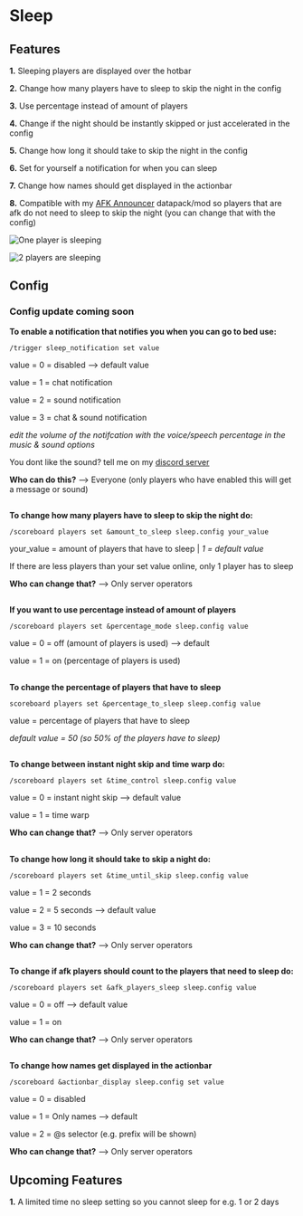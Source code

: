# Sleep

## Features

**1.** Sleeping players are displayed over the hotbar

**2.** Change how many players have to sleep to skip the night in the config

**3.** Use percentage instead of amount of players

**4.** Change if the night should be instantly skipped or just accelerated in the config

**5.** Change how long it should take to skip the night in the config

**6.** Set for yourself a notification for when you can sleep

**7.** Change how names should get displayed in the actionbar

**8.** Compatible with my [AFK Announcer](https://modrinth.com/datapack/afk-announcer) datapack/mod so players that are afk do not need to sleep to skip the night (you can change that with the config)

![One player is sleeping](https://cdn.modrinth.com/data/cached_images/aeb01f99d34880e1fa6cf637c6e06f233a0cbcf1.png)

![2 players are sleeping](https://cdn.modrinth.com/data/cached_images/a175cc59a3b9ef91fb5e13b2ea8f17dd345f3a1b.png)

## Config

### Config update coming soon

**To enable a notification that notifies you when you can go to bed use:**


```
/trigger sleep_notification set value
```
value = 0 = disabled --> default value

value = 1 = chat notification

value = 2 = sound notification

value = 3 = chat & sound notification

_edit the volume of the notifcation with the voice/speech percentage in the music & sound options_

You dont like the sound? tell me on my [discord server](https://discord.gg/TxDgv6Hfpf)


**Who can do this?** --> Everyone (only players who have enabled this will get a message or sound)

##

**To change how many players have to sleep to skip the night do:**

```
/scoreboard players set &amount_to_sleep sleep.config your_value
```
your_value = amount of players that have to sleep | _1 = default value_

If there are less players than your set value online, only 1 player has to sleep

**Who can change that?** --> Only server operators

## 

**If you want to use percentage instead of amount of players**
```
/scoreboard players set &percentage_mode sleep.config value
```

value = 0 = off (amount of players is used) --> default

value = 1 = on (percentage of players is used)

##

**To change the percentage of players that have to sleep**
```
scoreboard players set &percentage_to_sleep sleep.config value
```

value = percentage of players that have to sleep

_default value = 50 (so 50% of the players have to sleep)_

##

**To change between instant night skip and time warp do:**

```
/scoreboard players set &time_control sleep.config value
```
value = 0 = instant night skip --> default value

value = 1 = time warp

**Who can change that?** --> Only server operators

##

**To change how long it should take to skip a night do:**

```
/scoreboard players set &time_until_skip sleep.config value
```
value = 1 = 2 seconds

value = 2 = 5 seconds --> default value

value = 3 = 10 seconds

**Who can change that?** --> Only server operators

##

**To change if afk players should count to the players that need to sleep do:**

```
/scoreboard players set &afk_players_sleep sleep.config value
```
value = 0 = off --> default value

value = 1 = on

**Who can change that?** --> Only server operators

##

**To change how names get displayed in the actionbar**
```
/scoreboard &actionbar_display sleep.config set value
```
value = 0 = disabled ​​​​​​​

value = 1 = Only names --> default

value = 2 = @s selector (e.g. prefix will be shown)

**Who can change that?** --> Only server operators

## Upcoming Features

**1.** A limited time no sleep setting so you cannot sleep for e.g. 1 or 2 days

